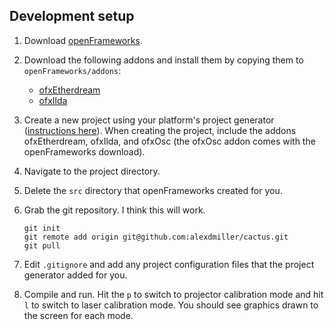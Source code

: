 ## Development setup

1.  Download [openFrameworks][1].

2.  Download the following addons and install them by copying them to `openFrameworks/addons`:
    - [ofxEtherdream][2]
    - [ofxIlda][3]

3.  Create a new project using your platform's project generator ([instructions here][4]). When creating the project, include the addons ofxEtherdream, ofxIlda, and ofxOsc (the ofxOsc addon comes with the openFrameworks download).

4.  Navigate to the project directory.

5.  Delete the `src` directory that openFrameworks created for you.

6.  Grab the git repository. I think this will work.

    ```
    git init
    git remote add origin git@github.com:alexdmiller/cactus.git
    git pull
    ```

7.  Edit `.gitignore` and add any project configuration files that the project generator added for you.

8.  Compile and run. Hit the `p` to switch to projector calibration mode and hit `l` to switch to laser calibration mode. You should see graphics drawn to the screen for each mode.

[1]: http://openframeworks.cc/
[2]: https://github.com/memo/ofxEtherdream
[3]: https://github.com/memo/ofxIlda
[4]: http://openframeworks.cc/download/